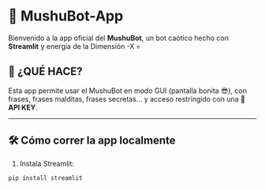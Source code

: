 # 🧠 MushuBot-App

Bienvenido a la app oficial del **MushuBot**, un bot caótico hecho con **Streamlit** y energía de la Dimensión -X 💀

## 🤖 ¿QUÉ HACE?

Esta app permite usar el MushuBot en modo GUI (pantalla bonita 😎), con frases, frases malditas, frases secretas... y acceso restringido con una 🔐 **API KEY**.

---

## 🛠️ Cómo correr la app localmente

1. Instala Streamlit:
```bash
pip install streamlit
